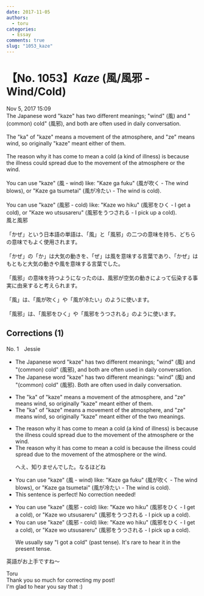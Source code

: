 ```yaml
---
date: 2017-11-05
authors:
  - toru
categories:
  - Essay
comments: true
slug: "1053_kaze"
---
```


# 【No. 1053】<strong><em>Kaze</strong></em> (風/風邪 - Wind/Cold)
<div class="date">Nov 5, 2017 15:09</div>
<div id="post"><div id="body_show_ori">
The Japanese word "kaze" has two different meanings; "wind" (風) and "(common) cold" (風邪), and both are often used in daily conversation.<br/><br/>The "ka" of "kaze" means a movement of the atmosphere, and "ze" means wind, so originally "kaze" meant either of them.<br/><br/>The reason why it has come to mean a cold (a kind of illness) is because the illness could spread due to the movement of the atmosphere or the wind.<br/><br/>You can use "kaze" (風 - wind) like: "Kaze ga fuku" (風が吹く - The wind blows), or "Kaze ga tsumetai" (風が冷たい - The wind is cold).<br/><br/>You can use "kaze" (風邪 - cold) like: "Kaze wo hiku" (風邪をひく - I get a cold), or "Kaze wo utsusareru" (風邪をうつされる - I pick up a cold).
</div></div>

<!-- more -->

<div id="post_ja"><div id="body_show_mo">
風と風邪<br/><br/>「かぜ」という日本語の単語は、「風」と「風邪」の二つの意味を持ち、どちらの意味でもよく使用されます。<br/><br/>「かぜ」の「か」は大気の動きを、「ぜ」は風を意味する言葉であり、「かぜ」はもともと大気の動きや風を意味する言葉でした。<br/><br/>「風邪」の意味を持つようになったのは、風邪が空気の動きによって伝染する事実に由来すると考えられます。<br/><br/>「風」は、「風が吹く」や「風が冷たい」のように使います。<br/><br/>「風邪」は、「風邪をひく」や「風邪をうつされる」のように使います。
</div></div>

## Corrections (1)
<div id="block"><div class="first_name"> No. 1　<span class="just_name">Jessie</span></div><div id="block2">
<ul class="correction_field">
<li class="incorrect">The Japanese word "kaze" has two different meanings; "wind" (風) and "(common) cold" (風邪), and both are often used in daily conversation.</li>
<li class="corrected correct">
The Japanese word "kaze" has two different meanings<span class="f_blue">:</span> "wind" (風) and "(common) cold" (風邪). Both are often used in daily conversation.
</li>
</ul>
<ul class="correction_field">
<li class="incorrect">The "ka" of "kaze" means a movement of the atmosphere, and "ze" means wind, so originally "kaze" meant either of them.</li>
<li class="corrected correct">
The "ka" of "kaze" means a movement of the atmosphere, and "ze" means wind, so originally "kaze" meant either of the two meanings. 
</li>
</ul>
<ul class="correction_field">
<li class="incorrect">The reason why it has come to mean a cold (a kind of illness) is because the illness could spread due to the movement of the atmosphere or the wind.</li>
<li class="corrected correct">
The reason why it has come to mean a cold is because the illness could spread due to the movement of the atmosphere or the wind.
<p class="correction_comment">へえ、知りませんでした。なるほどね</p>
</li>
</ul>
<ul class="correction_field">
<li class="incorrect">You can use "kaze" (風 - wind) like: "Kaze ga fuku" (風が吹く - The wind blows), or "Kaze ga tsumetai" (風が冷たい - The wind is cold).</li>
<li class="corrected perfect">This sentence is perfect! No correction needed!</li>
</ul>
<ul class="correction_field">
<li class="incorrect">You can use "kaze" (風邪 - cold) like: "Kaze wo hiku" (風邪をひく - I get a cold), or "Kaze wo utsusareru" (風邪をうつされる - I pick up a cold).</li>
<li class="corrected correct">
You can use "kaze" (風邪 - cold) like: "Kaze wo hiku" (風邪をひく - I get a cold), or "Kaze wo utsusareru" (風邪をうつされる - I pick up a cold).
<p class="correction_comment">We usually say "I got a cold" (past tense). It's rare to hear it in the present tense.</p>
</li>
</ul>
<p class="comment_small">
 英語がお上手ですね〜
</p>

</div><div class="name"><span class="just_name">Toru</span><br>
Thank you so much for correcting my post!<br/>I'm glad to hear you say that :)
</div>
</div>
